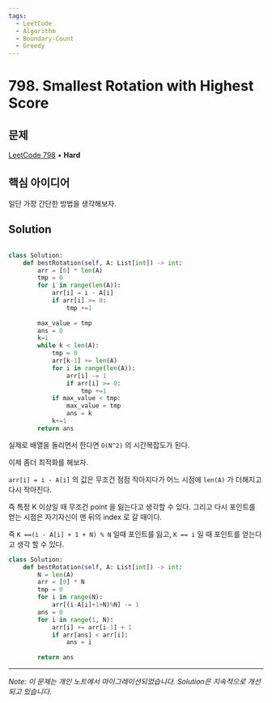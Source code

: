 ```yaml
---
tags:
  - LeetCode
  - Algorithm
  - Boundary-Count
  - Greedy
---
```


# 798. Smallest Rotation with Highest Score

## 문제

[LeetCode 798](https://leetcode.com/problems/smallest-rotation-with-highest-score/) • **Hard**

## 핵심 아이디어

일단 가장 간단한 방법을 생각해보자.

## Solution

```python

class Solution:
    def bestRotation(self, A: List[int]) -> int:
        arr = [0] * len(A)
        tmp = 0
        for i in range(len(A)):
            arr[i] = i - A[i]
            if arr[i] >= 0:
                tmp +=1
        
        max_value = tmp
        ans = 0
        k=1
        while k < len(A):
            tmp = 0
            arr[k-1] += len(A)
            for i in range(len(A)):
                arr[i] -= 1
                if arr[i] >= 0:
                    tmp +=1
            if max_value < tmp:
                max_value = tmp
                ans = k
            k+=1
        return ans
```

실제로 배열을 돌리면서 한다면 `O(N^2)` 의 시간복잡도가 된다.

이제 좀더 최적화를 해보자.

`arr[i] = i - A[i]` 의 값은 무조건 점점 작아지다가 어느 시점에 `len(A)` 가 더해지고 다시 작아진다.

즉 특정 K 이상일 때 무조건 point 을 잃는다고 생각할 수 있다. 그리고 다시 포인트를 얻는 시점은 자기자신이 맨 뒤의 index 로 갈 때이다.

즉 `K ==(i - A[i] + 1 + N) % N` 일때 포인트를 잃고, `K == i` 일 때 포인트를 얻는다고 생각 할 수 있다.

```python
class Solution:
    def bestRotation(self, A: List[int]) -> int:
        N = len(A)
        arr = [0] * N
        tmp = 0
        for i in range(N):
            arr[(i-A[i]+1+N)%N] -= 1
        ans = 0
        for i in range(1, N):
            arr[i] += arr[i-1] + 1
            if arr[ans] < arr[i]:
                ans = i
                
        return ans
```

---

*Note: 이 문제는 개인 노트에서 마이그레이션되었습니다. Solution은 지속적으로 개선되고 있습니다.*
